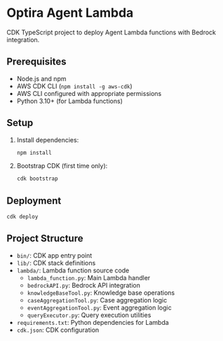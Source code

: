 # Optira Agent Lambda

CDK TypeScript project to deploy Agent Lambda functions with Bedrock integration.

## Prerequisites

- Node.js and npm
- AWS CDK CLI (`npm install -g aws-cdk`)
- AWS CLI configured with appropriate permissions
- Python 3.10+ (for Lambda functions)

## Setup

1. Install dependencies:
   ```bash
   npm install
   ```

2. Bootstrap CDK (first time only):
   ```bash
   cdk bootstrap
   ```

## Deployment

```bash
cdk deploy
```

## Project Structure

- `bin/`: CDK app entry point
- `lib/`: CDK stack definitions
- `lambda/`: Lambda function source code
  - `lambda_function.py`: Main Lambda handler
  - `bedrockAPI.py`: Bedrock API integration
  - `knowledgeBaseTool.py`: Knowledge base operations
  - `caseAggregationTool.py`: Case aggregation logic
  - `eventAggregationTool.py`: Event aggregation logic
  - `queryExecutor.py`: Query execution utilities
- `requirements.txt`: Python dependencies for Lambda
- `cdk.json`: CDK configuration